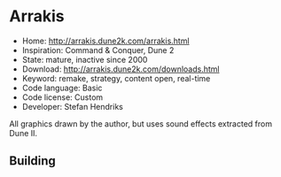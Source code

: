 # Arrakis

- Home: http://arrakis.dune2k.com/arrakis.html
- Inspiration: Command & Conquer, Dune 2
- State: mature, inactive since 2000
- Download: http://arrakis.dune2k.com/downloads.html
- Keyword: remake, strategy, content open, real-time
- Code language: Basic
- Code license: Custom
- Developer: Stefan Hendriks

All graphics drawn by the author, but uses sound effects extracted from Dune II.

## Building
